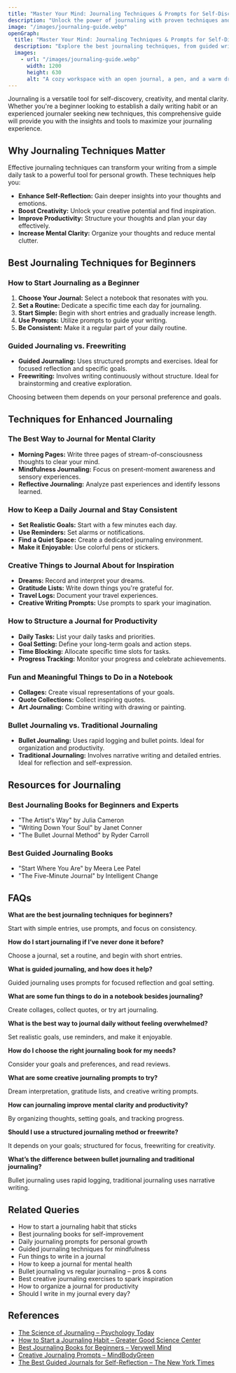 ```yaml
---
title: "Master Your Mind: Journaling Techniques & Prompts for Self-Discovery"
description: "Unlock the power of journaling with proven techniques and prompts to enhance self-reflection, boost creativity, and improve mental clarity."
image: "/images/journaling-guide.webp"
openGraph:
  title: "Master Your Mind: Journaling Techniques & Prompts for Self-Discovery"
  description: "Explore the best journaling techniques, from guided writing to free-flow journaling, and discover prompts for creativity, mindfulness, and productivity."
  images:
    - url: "/images/journaling-guide.webp"
      width: 1200
      height: 630
      alt: "A cozy workspace with an open journal, a pen, and a warm drink, inviting self-reflection and creativity."
---
```


Journaling is a versatile tool for self-discovery, creativity, and mental clarity. Whether you're a beginner looking to establish a daily writing habit or an experienced journaler seeking new techniques, this comprehensive guide will provide you with the insights and tools to maximize your journaling experience.

## Why Journaling Techniques Matter

Effective journaling techniques can transform your writing from a simple daily task to a powerful tool for personal growth. These techniques help you:

* **Enhance Self-Reflection:** Gain deeper insights into your thoughts and emotions.
* **Boost Creativity:** Unlock your creative potential and find inspiration.
* **Improve Productivity:** Structure your thoughts and plan your day effectively.
* **Increase Mental Clarity:** Organize your thoughts and reduce mental clutter.

## Best Journaling Techniques for Beginners

### How to Start Journaling as a Beginner

1.  **Choose Your Journal:** Select a notebook that resonates with you.
2.  **Set a Routine:** Dedicate a specific time each day for journaling.
3.  **Start Simple:** Begin with short entries and gradually increase length.
4.  **Use Prompts:** Utilize prompts to guide your writing.
5.  **Be Consistent:** Make it a regular part of your daily routine.

### Guided Journaling vs. Freewriting

* **Guided Journaling:** Uses structured prompts and exercises. Ideal for focused reflection and specific goals.
* **Freewriting:** Involves writing continuously without structure. Ideal for brainstorming and creative exploration.

Choosing between them depends on your personal preference and goals.

## Techniques for Enhanced Journaling

### The Best Way to Journal for Mental Clarity

* **Morning Pages:** Write three pages of stream-of-consciousness thoughts to clear your mind.
* **Mindfulness Journaling:** Focus on present-moment awareness and sensory experiences.
* **Reflective Journaling:** Analyze past experiences and identify lessons learned.

### How to Keep a Daily Journal and Stay Consistent

* **Set Realistic Goals:** Start with a few minutes each day.
* **Use Reminders:** Set alarms or notifications.
* **Find a Quiet Space:** Create a dedicated journaling environment.
* **Make it Enjoyable:** Use colorful pens or stickers.

### Creative Things to Journal About for Inspiration

* **Dreams:** Record and interpret your dreams.
* **Gratitude Lists:** Write down things you're grateful for.
* **Travel Logs:** Document your travel experiences.
* **Creative Writing Prompts:** Use prompts to spark your imagination.

### How to Structure a Journal for Productivity

* **Daily Tasks:** List your daily tasks and priorities.
* **Goal Setting:** Define your long-term goals and action steps.
* **Time Blocking:** Allocate specific time slots for tasks.
* **Progress Tracking:** Monitor your progress and celebrate achievements.

### Fun and Meaningful Things to Do in a Notebook

* **Collages:** Create visual representations of your goals.
* **Quote Collections:** Collect inspiring quotes.
* **Art Journaling:** Combine writing with drawing or painting.

### Bullet Journaling vs. Traditional Journaling

* **Bullet Journaling:** Uses rapid logging and bullet points. Ideal for organization and productivity.
* **Traditional Journaling:** Involves narrative writing and detailed entries. Ideal for reflection and self-expression.

## Resources for Journaling

### Best Journaling Books for Beginners and Experts

* "The Artist's Way" by Julia Cameron
* "Writing Down Your Soul" by Janet Conner
* "The Bullet Journal Method" by Ryder Carroll

### Best Guided Journaling Books

* "Start Where You Are" by Meera Lee Patel
* "The Five-Minute Journal" by Intelligent Change

## FAQs

**What are the best journaling techniques for beginners?**

Start with simple entries, use prompts, and focus on consistency.

**How do I start journaling if I’ve never done it before?**

Choose a journal, set a routine, and begin with short entries.

**What is guided journaling, and how does it help?**

Guided journaling uses prompts for focused reflection and goal setting.

**What are some fun things to do in a notebook besides journaling?**

Create collages, collect quotes, or try art journaling.

**What is the best way to journal daily without feeling overwhelmed?**

Set realistic goals, use reminders, and make it enjoyable.

**How do I choose the right journaling book for my needs?**

Consider your goals and preferences, and read reviews.

**What are some creative journaling prompts to try?**

Dream interpretation, gratitude lists, and creative writing prompts.

**How can journaling improve mental clarity and productivity?**

By organizing thoughts, setting goals, and tracking progress.

**Should I use a structured journaling method or freewrite?**

It depends on your goals; structured for focus, freewriting for creativity.

**What’s the difference between bullet journaling and traditional journaling?**

Bullet journaling uses rapid logging, traditional journaling uses narrative writing.

## Related Queries

* How to start a journaling habit that sticks
* Best journaling books for self-improvement
* Daily journaling prompts for personal growth
* Guided journaling techniques for mindfulness
* Fun things to write in a journal
* How to keep a journal for mental health
* Bullet journaling vs regular journaling – pros & cons
* Best creative journaling exercises to spark inspiration
* How to organize a journal for productivity
* Should I write in my journal every day?

## References

* [The Science of Journaling – Psychology Today](https://www.psychologytoday.com/us/blog/prescriptions-life/202103/the-mental-health-benefits-journaling)
* [How to Start a Journaling Habit – Greater Good Science Center](https://www.google.com/search?q=https://greatergood.berkeley.edu/article/item/how_to_start_a_journaling_habit)
* [Best Journaling Books for Beginners – Verywell Mind](https://www.google.com/search?q=https://www.verywellmind.com/best-journaling-books-5190979)
* [Creative Journaling Prompts – MindBodyGreen](https://www.google.com/search?q=https://www.mindbodygreen.com/articles/creative-journal-prompts)
* [The Best Guided Journals for Self-Reflection – The New York Times](https://www.google.com/search?q=https://www.nytimes.com/wirecutter/reviews/best-guided-journals/)
